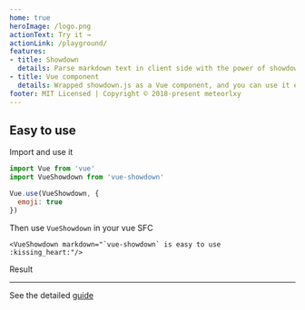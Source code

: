 ```yaml
---
home: true
heroImage: /logo.png
actionText: Try it →
actionLink: /playground/
features:
- title: Showdown
  details: Parse markdown text in client side with the power of showdown.js.
- title: Vue component
  details: Wrapped showdown.js as a Vue component, and you can use it easily.
footer: MIT Licensed | Copyright © 2018-present meteorlxy
---
```


## Easy to use

Import and use it

```js
import Vue from 'vue'
import VueShowdown from 'vue-showdown'

Vue.use(VueShowdown, {
  emoji: true
})
```

Then use `VueShowdown` in your vue SFC

```vue
<VueShowdown markdown="`vue-showdown` is easy to use :kissing_heart:"/>
```

Result

<VueShowdown markdown="`vue-showdown` is easy to use :kissing_heart:" :options="{ emoji: true }"/>

---

See the detailed [guide](./guide/)
